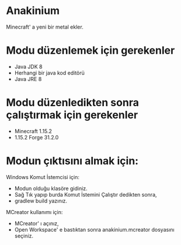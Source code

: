 # Anakinium
Minecraft' a yeni bir metal ekler.

# Modu düzenlemek için gerekenler

- Java JDK 8
- Herhangi bir java kod editörü
- Java JRE 8

# Modu düzenledikten sonra çalıştırmak için gerekenler

- Minecraft 1.15.2
- 1.15.2 Forge 31.2.0

# Modun çıktısını almak için:
 Windows Komut İstemcisi için:
- Modun olduğu klasöre gidiniz.
- Sağ Tık yapıp burda Komut İstemini Çalıştır dedikten sonra,
- gradlew build yazınız.

MCreator kullanımı için:
- MCreator' ı açınız,
- Open Workspace' e bastıktan sonra anakinium.mcreator dosyasını seçiniz.

